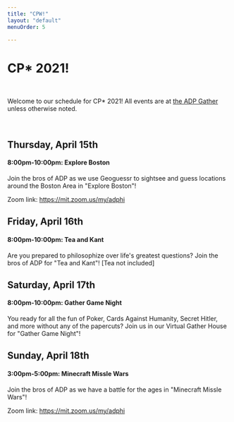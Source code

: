 ```yaml
---
title: "CPW!"
layout: "default"
menuOrder: 5

---
```

<div class="content container">

<h1>CP* 2021! </h1>
<br />

Welcome to our schedule for CP* 2021! All events are at <a href="https://gather.town/app/Wx0tBFzhgUsOXCxg/adphi">the ADP Gather</a> unless otherwise noted.

<br>

<a name="thursday"></a>  
## Thursday, April 15th 

#### 8:00pm-10:00pm: Explore Boston 

Join the bros of ADP as we use Geoguessr to sightsee and guess locations around the Boston Area in "Explore Boston"!

Zoom link: https://mit.zoom.us/my/adphi

<a name="friday"></a> 
## Friday, April 16th 

#### 8:00pm-10:00pm: Tea and Kant 

Are you prepared to philosophize over life's greatest questions? Join the bros of ADP for "Tea and Kant"! [Tea not included]


<a name="Saturday"></a>  
## Saturday, April 17th 

#### 8:00pm-10:00pm: Gather Game Night

You ready for all the fun of Poker, Cards Against Humanity, Secret Hitler, and more without any of the papercuts? Join us in our Virtual Gather House for "Gather Game Night"!


<a name="sunday"></a> 
## Sunday, April 18th  

#### 3:00pm-5:00pm: Minecraft Missle Wars

Join the bros of ADP as we have a battle for the ages in "Minecraft Missle Wars"!

Zoom link: https://mit.zoom.us/my/adphi
